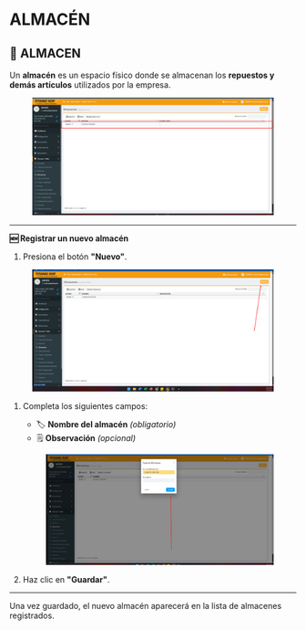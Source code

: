 # ALMACÉN

## 🏢 ALMACEN

Un **almacén** es un espacio físico donde se almacenan los **repuestos y demás artículos** utilizados por la empresa.

<figure><img src="../../../.gitbook/assets/image (4) (1).png" alt=""><figcaption></figcaption></figure>

***

**🆕 Registrar un nuevo almacén**

1. Presiona el botón **"Nuevo"**.

<figure><img src="../../../.gitbook/assets/image (5) (1).png" alt=""><figcaption></figcaption></figure>

1.  Completa los siguientes campos:

    * 🏷️ **Nombre del almacén** _(obligatorio)_
    * 🗒️ **Observación** _(opcional)_

    <figure><img src="../../../.gitbook/assets/image (6) (1).png" alt=""><figcaption></figcaption></figure>
2. Haz clic en **"Guardar"**.

***

Una vez guardado, el nuevo almacén aparecerá en la lista de almacenes registrados.
